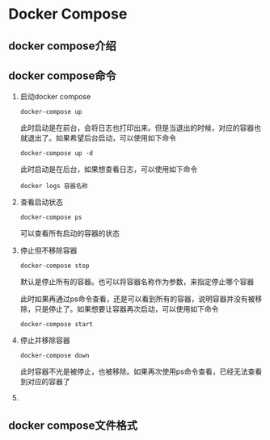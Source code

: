 # Docker Compose

## docker compose介绍



## docker compose命令

1. 启动docker compose

   ```
   docker-compose up
   ```

   此时启动是在前台，会将日志也打印出来。但是当退出的时候，对应的容器也就退出了。如果希望后台启动，可以使用如下命令

   ```
   docker-compose up -d
   ```

   此时启动是在后台，如果想查看日志，可以使用如下命令

   ```
   docker logs 容器名称
   ```

2. 查看启动状态

   ```
   docker-compose ps
   ```

   可以查看所有启动的容器的状态

3. 停止但不移除容器

   ```
   docker-compose stop
   ```

   默认是停止所有的容器。也可以将容器名称作为参数，来指定停止哪个容器

   此时如果再通过ps命令查看，还是可以看到所有的容器，说明容器并没有被移除，只是停止了。如果想要让容器再次启动，可以使用如下命令

   ```
   docker-compose start
   ```

4. 停止并移除容器

   ```
   docker-compose down
   ```

   此时容器不光是被停止，也被移除。如果再次使用ps命令查看，已经无法查看到对应的容器了

5. 

## docker compose文件格式

